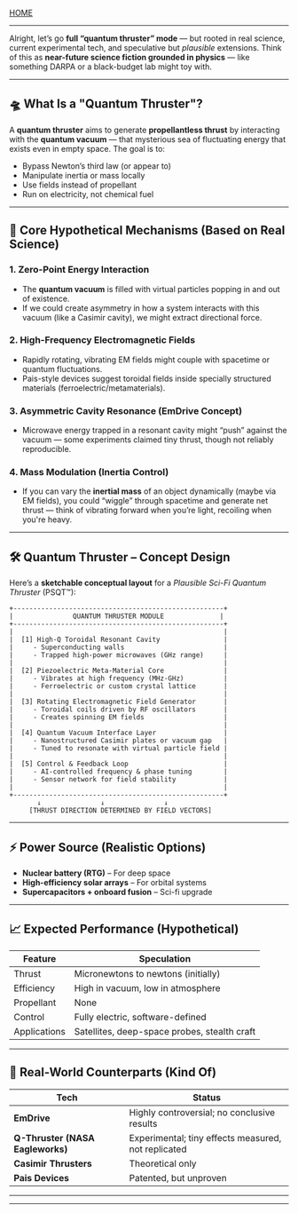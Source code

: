 [HOME](/README.md)   

---   

Alright, let’s go **full “quantum thruster” mode** — but rooted in real science, current experimental tech, and speculative but *plausible* extensions. Think of this as **near-future science fiction grounded in physics** — like something DARPA or a black-budget lab might toy with.

---

## 🛸 What Is a "Quantum Thruster"?

A **quantum thruster** aims to generate **propellantless thrust** by interacting with the **quantum vacuum** — that mysterious sea of fluctuating energy that exists even in empty space. The goal is to:

- Bypass Newton’s third law (or appear to)
- Manipulate inertia or mass locally
- Use fields instead of propellant
- Run on electricity, not chemical fuel

---

## 🧬 Core Hypothetical Mechanisms (Based on Real Science)

### 1. **Zero-Point Energy Interaction**
- The **quantum vacuum** is filled with virtual particles popping in and out of existence.
- If we could create asymmetry in how a system interacts with this vacuum (like a Casimir cavity), we might extract directional force.

### 2. **High-Frequency Electromagnetic Fields**
- Rapidly rotating, vibrating EM fields might couple with spacetime or quantum fluctuations.
- Pais-style devices suggest toroidal fields inside specially structured materials (ferroelectric/metamaterials).

### 3. **Asymmetric Cavity Resonance (EmDrive Concept)**
- Microwave energy trapped in a resonant cavity might “push” against the vacuum — some experiments claimed tiny thrust, though not reliably reproducible.

### 4. **Mass Modulation (Inertia Control)**
- If you can vary the **inertial mass** of an object dynamically (maybe via EM fields), you could “wiggle” through spacetime and generate net thrust — think of vibrating forward when you’re light, recoiling when you're heavy.

---

## 🛠️ Quantum Thruster – Concept Design

Here’s a **sketchable conceptual layout** for a *Plausible Sci-Fi Quantum Thruster* (PSQT™):

```
+-----------------------------------------------------+
|               QUANTUM THRUSTER MODULE              |
+-----------------------------------------------------+
|                                                     |
|  [1] High-Q Toroidal Resonant Cavity                |
|     - Superconducting walls                         |
|     - Trapped high-power microwaves (GHz range)     |
|                                                     |
|  [2] Piezoelectric Meta-Material Core               |
|     - Vibrates at high frequency (MHz-GHz)          |
|     - Ferroelectric or custom crystal lattice       |
|                                                     |
|  [3] Rotating Electromagnetic Field Generator       |
|     - Toroidal coils driven by RF oscillators       |
|     - Creates spinning EM fields                    |
|                                                     |
|  [4] Quantum Vacuum Interface Layer                 |
|     - Nanostructured Casimir plates or vacuum gap   |
|     - Tuned to resonate with virtual particle field |
|                                                     |
|  [5] Control & Feedback Loop                        |
|     - AI-controlled frequency & phase tuning        |
|     - Sensor network for field stability            |
|                                                     |
+-----------------------------------------------------+
       ↓               ↓               ↓
     [THRUST DIRECTION DETERMINED BY FIELD VECTORS]
```

---

## ⚡️ Power Source (Realistic Options)

- **Nuclear battery (RTG)** – For deep space
- **High-efficiency solar arrays** – For orbital systems
- **Supercapacitors + onboard fusion** – Sci-fi upgrade

---

## 📈 Expected Performance (Hypothetical)

| Feature | Speculation |
|--------|-------------|
| Thrust | Micronewtons to newtons (initially) |
| Efficiency | High in vacuum, low in atmosphere |
| Propellant | None |
| Control | Fully electric, software-defined |
| Applications | Satellites, deep-space probes, stealth craft |

---

## 🧪 Real-World Counterparts (Kind Of)

| Tech | Status |
|------|--------|
| **EmDrive** | Highly controversial; no conclusive results |
| **Q-Thruster (NASA Eagleworks)** | Experimental; tiny effects measured, not replicated |
| **Casimir Thrusters** | Theoretical only |
| **Pais Devices** | Patented, but unproven |

---


---  
